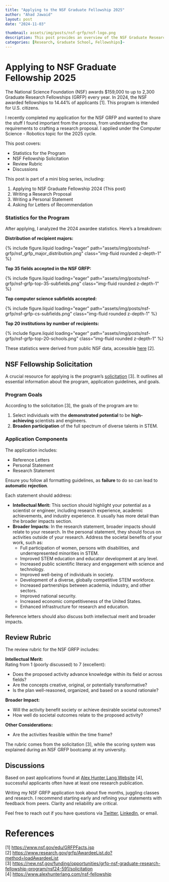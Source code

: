 ```yaml
---
title: "Applying to the NSF Graduate Fellowship 2025"
author: "Ahad Jawaid"
layout: post
date: "2024-11-03"

thumbnail: assets/img/posts/nsf-grfp/nsf-logo.png
description: This post provides an overview of the NSF Graduate Research Fellowship Program (GRFP) and shares key takeaways from my recent experience applying. It includes statistics on recipients, highlights from the official solicitation, and details about the review rubric. Additionally, I discuss important lessons learned and offer insights into preparing a competitive application.
categories: [Research, Graduate School, Fellowships]~
---
```


# Applying to NSF Graduate Fellowship 2025

The National Science Foundation (NSF) awards $159,000 to up to 2,300 Graduate Research Fellowships (GRFP) every year. In 2024, the NSF awarded fellowships to 14.44% of applicants [1]. This program is intended for U.S. citizens.

I recently completed my application for the NSF GRFP and wanted to share the stuff I found important from the process, from understanding the requirements to crafting a research proposal. I applied under the Computer Science - Robotics topic for the 2025 cycle.

This post covers:
- Statistics for the Program
- NSF Fellowship Solicitation
- Review Rubric
- Discussions

This post is part of a mini blog series, including:
1. Applying to NSF Graduate Fellowship 2024 (This post)
2. Writing a Research Proposal
3. Writing a Personal Statement
4. Asking for Letters of Recommendation


### Statistics for the Program

After applying, I analyzed the 2024 awardee statistics. Here’s a breakdown:

**Distribution of recipient majors:**

{% include figure.liquid loading="eager" path="assets/img/posts/nsf-grfp/nsf_grfp_major_distribution.png" class="img-fluid rounded z-depth-1" %}

**Top 35 fields accepted in the NSF GRFP:**

{% include figure.liquid loading="eager" path="assets/img/posts/nsf-grfp/nsf-grfp-top-35-subfields.png" class="img-fluid rounded z-depth-1" %}

**Top computer science subfields accepted:**

{% include figure.liquid loading="eager" path="assets/img/posts/nsf-grfp/nsf-grfp-cs-subfields.png" class="img-fluid rounded z-depth-1" %}

**Top 20 institutions by number of recipients:**

{% include figure.liquid loading="eager" path="assets/img/posts/nsf-grfp/nsf-grfp-top-20-schools.png" class="img-fluid rounded z-depth-1" %}

These statistics were derived from public NSF data, accessible [here](https://www.research.gov/grfp/AwardeeList.do?method=loadAwardeeList) [2].

## NSF Fellowship Solicitation

A crucial resource for applying is the program’s [solicitation](https://new.nsf.gov/funding/opportunities/grfp-nsf-graduate-research-fellowship-program/nsf24-591/solicitation) [3]. It outlines all essential information about the program, application guidelines, and goals.

### Program Goals

According to the solicitation [3], the goals of the program are to:
1. Select individuals with the **demonstrated potential** to be **high-achieving** scientists and engineers.
2. **Broaden participation** of the full spectrum of diverse talents in STEM.

### Application Components

The application includes:
- Reference Letters
- Personal Statement
- Research Statement

Ensure you follow all formatting guidelines, as **failure** to do so can lead to **automatic rejection**.

Each statement should address:
- **Intellectual Merit:** This section should highlight your potential as a scientist or engineer, including research experience, academic achievements, and industry experience. It usually has more detail than the broader impacts section.
- **Broader Impacts:** In the research statement, broader impacts should relate to your research. In the personal statement, they should focus on activities outside of your research. Address the societal benefits of your work, such as:
  - Full participation of women, persons with disabilities, and underrepresented minorities in STEM.
  - Improved STEM education and educator development at any level.
  - Increased public scientific literacy and engagement with science and technology.
  - Improved well-being of individuals in society.
  - Development of a diverse, globally competitive STEM workforce.
  - Increased partnerships between academia, industry, and other sectors.
  - Improved national security.
  - Increased economic competitiveness of the United States.
  - Enhanced infrastructure for research and education.

Reference letters should also discuss both intellectual merit and broader impacts.

## Review Rubric

The review rubric for the NSF GRFP includes:

**Intellectual Merit:**  
Rating from 1 (poorly discussed) to 7 (excellent):
- Does the proposed activity advance knowledge within its field or across fields?
- Are the concepts creative, original, or potentially transformative?
- Is the plan well-reasoned, organized, and based on a sound rationale?

**Broader Impact:**  
- Will the activity benefit society or achieve desirable societal outcomes?
- How well do societal outcomes relate to the proposed activity?

**Other Considerations:**
- Are the activities feasible within the time frame?

The rubric comes from the solicitation [3], while the scoring system was explained during an NSF GRFP bootcamp at my university.

## Discussions

Based on past applications found at [Alex Hunter Lang Website](https://www.alexhunterlang.com/nsf-fellowship) [4], successful applicants often have at least one research publication.

Writing my NSF GRFP application took about five months, juggling classes and research. I recommend starting early and refining your statements with feedback from peers. Clarity and reliability are critical.

Feel free to reach out if you have questions via [Twitter](https://twitter.com/ahadjawaid), [LinkedIn](https://www.linkedin.com/in/ahadjawaid/), or email.

# References

[1] https://www.nsf.gov/edu/GRFPFacts.jsp  
[2] https://www.research.gov/grfp/AwardeeList.do?method=loadAwardeeList  
[3] https://new.nsf.gov/funding/opportunities/grfp-nsf-graduate-research-fellowship-program/nsf24-591/solicitation  
[4] https://www.alexhunterlang.com/nsf-fellowship
